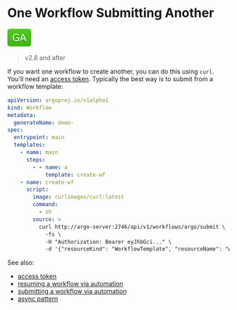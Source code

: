 # One Workflow Submitting Another

![GA](assets/ga.svg)

> v2.8 and after

If you want one workflow to create another, you can do this using `curl`. You'll need an [access token](access-token.md). Typically the best way is to submit from a workflow template:

```yaml
apiVersion: argoproj.io/v1alpha1
kind: Workflow
metadata:
  generateName: demo-
spec:
  entrypoint: main
  templates:
    - name: main
      steps:
        - - name: a
            template: create-wf
    - name: create-wf
      script:
        image: curlimages/curl:latest
        command:
          - sh
        source: >
          curl http://argo-server:2746/api/v1/workflows/argo/submit \
            -fs \
            -H "Authorization: Bearer eyJhbGci..." \
            -d '{"resourceKind": "WorkflowTemplate", "resourceName": "wait", "submitOptions": {"labels": "workflows.argoproj.io/workflow-template=wait"}}'
```

See also:

* [access token](access-token.md)
* [resuming a workflow via automation](resuming-workflow-via-automation.md)
* [submitting a workflow via automation](submit-workflow-via-automation.md)
* [async pattern](async-pattern.md)
